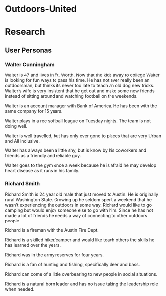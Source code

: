 # Outdoors-United
<h1>Research</h1>

<h2>User Personas</h2>

<h3>Walter Cunningham</h3>

<p>Walter is 47 and lives in Ft. Worth. Now that the kids away to college Walter is looking for fun ways to pass his time. He has not ever really been an outdoorsman, but thinks its never too late to teach an old dog new tricks. Walter’s wife is very insistent that he get out and make some new friends instead of sitting around and watching football on the weekends. </p>

<p>Walter is an account manager with Bank of America. He has been with the same company for 15 years.</p>

<p>Walter plays in a rec softball league on Tuesday nights. The team is not doing well.</p>

<p>Walter is well travelled, but has only ever gone to places that are very Urban and All inclusive.</p>

<p>Walter has always been a little shy, but is know by his coworkers and friends as a friendly and reliable guy.</p>

<p>Walter goes to the gym once a week because he is afraid he may develop heart disease as it runs in his family.</p>


<h3>Richard Smith</h3>

<p>Richard Smith is 24 year old male that just moved to Austin. He is originally rural Washington State. Growing up he seldom spent a weekend that he wasn’t   experiencing the outdoors in some way. Richard would like to go camping but would enjoy someone else to go with him. Since he has not made a lot of friends he needs a way of connecting to other outdoors people. </p>

<p>Richard is a fireman with the Austin Fire Dept.</p>

<p>Richard is a skilled hiker/camper and would like teach others the skills he has learned over the years.</p>

<p>Richard was in the army reserves for four years.</p>

<p>Richard is a fan of hunting and fishing, specifically deer and bass.</p>

<p>Richard can come of a little overbearing to new people in social situations.</p>

<p>Richard is a natural born leader and has no issue taking the leadership role when needed.</p>


